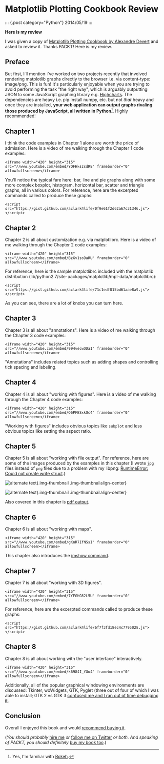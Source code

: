 # Matplotlib Plotting Cookbook Review

::: {.post category="Python"}
2014/05/19
:::

**Here is my review**

I was given a copy of [Matplotlib Plotting Cookbook by Alexandre
Devert](http://www.packtpub.com/matplotlib-plotting-cookbook/book) and
asked to review it. Thanks PACKT! Here is my review.

## Preface

But first, I\'ll mention I\'ve worked on two projects recently that
involved rendering matplotlib graphs directly to the browser i.e. via
content-type: image/png. This is fun! It\'s particularly enjoyable when
you are trying to avoid performing the task \"the right way\", which is
arguably outputting JSON to some JavaScript graphing library e.g.
[Highcharts](http://www.highcharts.com/). The dependencies are heavy
i.e. pip install numpy, etc. but not *that* heavy and once they are
installed, **your web application can output graphs rivaling those
produced by JavaScript, all written in Python**[^1]. Highly recommended!

## Chapter 1

I think the code examples in Chapter 1 alone are worth the price of
admission. Here is a video of me walking through the Chapter 1 code
examples:

```{=html}
<iframe width="420" height="315" src="//www.youtube.com/embed/YOFHkszsdR8" frameborder="0" allowfullscreen></iframe>
```
You\'ll notice the typical fare here: bar, line and pie graphs along
with some more complex boxplot, histogram, horizontal bar, scatter and
triangle graphs, all in various colors. For reference, here are the
excerpted commands called to produce these graphs:

```{=html}
<script src="https://gist.github.com/aclark4life/0f9e61f2d62a67c31346.js"></script>
```
## Chapter 2

Chapter 2 is all about customization e.g. via matplotlibrc. Here is a
video of me walking through the Chapter 2 code examples:

```{=html}
<iframe width="420" height="315" src="//www.youtube.com/embed/BzGv1soDaRU" frameborder="0" allowfullscreen></iframe>
```
For reference, here is the sample matplotlibrc included with the
matplotlib distribution
(lib/python2.7/site-packages/matplotlib/mpl-data/matplotlibrc):

```{=html}
<script src="https://gist.github.com/aclark4life/71c1edf815bd61aae8a9.js"></script>
```
As you can see, there are a lot of knobs you can turn here.

## Chapter 3

Chapter 3 is all about \"annotations\". Here is a video of me walking
through the Chapter 3 code examples:

```{=html}
<iframe width="420" height="315" src="//www.youtube.com/embed/994vecwODaI" frameborder="0" allowfullscreen></iframe>
```
\"Annotations\" includes related topics such as adding shapes and
controlling tick spacing and labeling.

## Chapter 4

Chapter 4 is all about \"working with figures\". Here is a video of me
walking through the Chapter 4 code examples:

```{=html}
<iframe width="420" height="315" src="//www.youtube.com/embed/Q6PFBSxkOc4" frameborder="0" allowfullscreen></iframe>
```
\"Working with figures\" includes obvious topics like `subplot` and less
obvious topics like setting the aspect ratio.

## Chapter 5

Chapter 5 is all about \"working with file output\". For reference, here
are some of the images produced by the examples in this chapter (I wrote
`jpg` files instead of `png` files due to a problem with my libpng:
[RuntimeError: Could not create write
struct](https://www.google.com/#q=RuntimeError%3A+Could+not+create+write+struct&safe=off).)

![alternate text](/images/sinc1.jpg){.img-thumbnail
.img-thumbnailalign-center}

![alternate text](/images/sinc3.jpg){.img-thumbnail
.img-thumbnailalign-center}

Also covered in this chapter is [pdf
output](http://blog.aclark.net/images/sinc.pdf).

## Chapter 6

Chapter 6 is all about \"working with maps\".

```{=html}
<iframe width="420" height="315" src="//www.youtube.com/embed/gKnR7IfNSsI" frameborder="0" allowfullscreen></iframe>
```
This chapter also introduces the [imshow
command](http://matplotlib.org/1.3.1/users/image_tutorial.html).

## Chapter 7

Chapter 7 is all about \"working with 3D figures\".

```{=html}
<iframe width="420" height="315" src="//www.youtube.com/embed/7YFGHG62L5U" frameborder="0" allowfullscreen></iframe>
```
For reference, here are the excerpted commands called to produce these
graphs:

```{=html}
<script src="https://gist.github.com/aclark4life/6f7f3fd18ec4c7795028.js"></script>
```
## Chapter 8

Chapter 8 is all about working with the \"user interface\"
interactively.

```{=html}
<iframe width="420" height="315" src="//www.youtube.com/embed/k6984I_YGo4" frameborder="0" allowfullscreen></iframe>
```
Additionally, all of the popular graphical windowing environments are
discussed: Tkinter, wxWidgets, GTK, Pyglet (three out of four of which I
was able to install; GTK 2 vs GTK 3 [confused me and I ran out of time
debugging
it](https://www.google.com/#q=from+gi.repository+import+Gtk&safe=off).

## Conclusion

Overall I enjoyed this book and would [recommend buying
it](http://www.packtpub.com/matplotlib-plotting-cookbook/book).

(*You should probably* [hire me](http://aclark.net) *or* [follow me on
Twitter](http://twitter.com/aclark4life) *or both*. *And speaking of
PACKT, you should definitely* [buy my book
too](http://blog.aclark.net/2011/05/10/top-10-reasons-plone-33-site-admin-book-is-still-for-you/).)

[^1]: Yes, I\'m familiar with [Bokeh](http://bokeh.pydata.org/).
